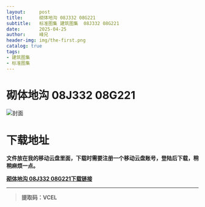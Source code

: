 ```yaml
---
layout:     post
title:      砌体地沟 08J332 08G221
subtitle:   标准图集 建筑图集  08J332 08G221
date:       2025-04-25
author:     峰兄
header-img: img/the-first.png
catalog: true
tags:
- 建筑图集
- 标准图集
---
```

# 砌体地沟 08J332 08G221
![封面](https://pic1.imgdb.cn/item/680b4a4d58cb8da5c8cb6e22.jpg)

# 下载地址 ##
**文件放在我的移动云盘里面，下载时需要注册一个移动云盘账号，登陆后下载，稍稍麻烦一点。**  
  
[**砌体地沟 08J332 08G221下载链接**](https://caiyun.139.com/m/i?105Cq7y0mF6fm)
***
> **提取码：VCEL**

